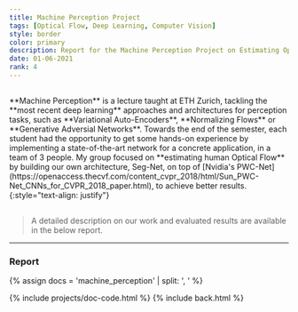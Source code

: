 ```yaml
---
title: Machine Perception Project
tags: [Optical Flow, Deep Learning, Computer Vision]
style: border
color: primary
description: Report for the Machine Perception Project on Estimating Optical Flow
date: 01-06-2021
rank: 4
---
```


<hr style='visibility:hidden'>
**Machine Perception** is a lecture taught at ETH Zurich, tackling the **most recent deep learning** approaches and architectures for perception tasks, such as **Variational Auto-Encoders**, **Normalizing Flows** or **Generative Adversial Networks**. Towards the end of the semester, each student had the opportunity to get some hands-on experience by implementing a state-of-the-art network for a concrete application, in a team of 3 people. My group focused on **estimating human Optical Flow** by building our own architecture, Seg-Net, on top of [Nvidia's PWC-Net](https://openaccess.thecvf.com/content_cvpr_2018/html/Sun_PWC-Net_CNNs_for_CVPR_2018_paper.html), to achieve better results.
{:style="text-align: justify"}
<hr style='visibility:hidden'>

> A detailed description on our work and evaluated results are available in the below report.

<hr style='height:{{site.height}}'>

### **Report**

{% assign docs = 'machine_perception' | split: ', ' %}

{% include projects/doc-code.html %}
{% include back.html %}
